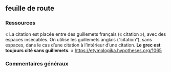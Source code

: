 ## feuille de route

### Ressources

« La citation est placée entre des guillemets français (« citation »), avec des espaces insécables. On utilise les guillemets anglais (“citation”), sans espaces, dans le cas d’une citation à l’intérieur d’une citation. **Le grec est toujours cité sans guillemets.** »
https://etymologika.hypotheses.org/1065 



### Commentaires généraux
